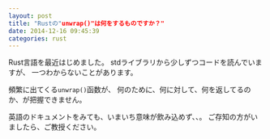 ```yaml
---
layout: post
title: "Rustの"unwrap()"は何をするものですか？"
date: 2014-12-16 09:45:39
categories: rust
---
```

<p>Rust言語を最近はじめました。
stdライブラリから少しずつコードを読んでいますが、
一つわからないことがあります。</p>

<p>頻繁に出てくる<code>unwrap()</code>函数が、
何のために、何に対して、何を返してるのか、が把握できません。</p>

<p>英語のドキュメントをみても、いまいち意味が飲み込めず、、。
ご存知の方がいましたら、ご教授ください。</p>
